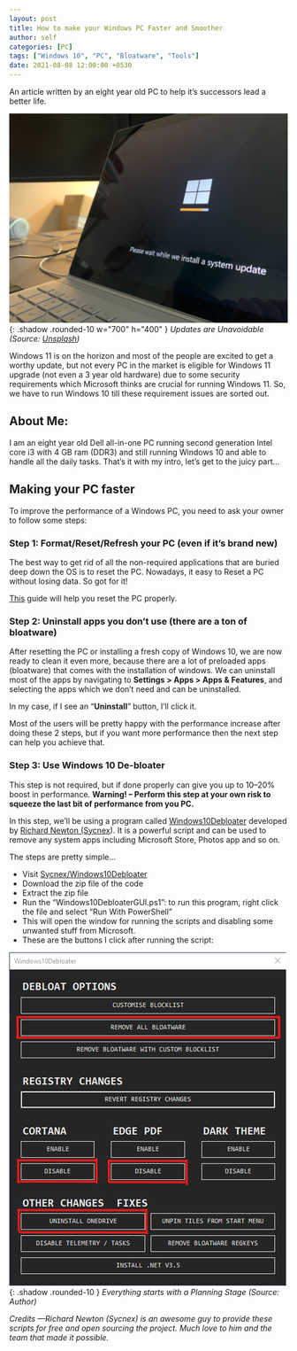 ```yaml
---
layout: post
title: How to make your Windows PC Faster and Smoother
author: self
categories: [PC]
tags: ["Windows 10", "PC", "Bloatware", "Tools"]
date: 2021-08-08 12:00:00 +0530
---
```


An article written by an eight year old PC to help it’s successors lead a better life.

![Desktop View](/assets/img/windows.jpg){: .shadow .rounded-10 w="700" h="400" }
*Updates are Unavoidable (Source: [Unsplash](https://unsplash.com/photos/-jCY4oEMA3o))*

Windows 11 is on the horizon and most of the people are excited to get a worthy update, but not every PC in the market is eligible for Windows 11 upgrade (not even a 3 year old hardware) due to some security requirements which Microsoft thinks are crucial for running Windows 11. So, we have to run Windows 10 till these requirement issues are sorted out.

## About Me:

I am an eight year old Dell all-in-one PC running second generation Intel core i3 with 4 GB ram (DDR3) and still running Windows 10 and able to handle all the daily tasks. That’s it with my intro, let’s get to the juicy part...

## Making your PC faster

To improve the performance of a Windows PC, you need to ask your owner to follow some steps:

### Step 1: Format/Reset/Refresh your PC (even if it’s brand new)

The best way to get rid of all the non-required applications that are buried deep down the OS is to reset the PC. Nowadays, it easy to Reset a PC without losing data. So got for it!

[This](https://support.microsoft.com/en-us/windows/how-to-refresh-reset-or-restore-your-pc-51391d9a-eb0a-84a7-69e4-c2c1fbceb8dd) guide will help you reset the PC properly.

### Step 2: Uninstall apps you don’t use (there are a ton of bloatware)

After resetting the PC or installing a fresh copy of Windows 10, we are now ready to clean it even more, because there are a lot of preloaded apps (bloatware) that comes with the installation of windows. We can uninstall most of the apps by navigating to **Settings > Apps > Apps & Features**, and selecting the apps which we don’t need and can be uninstalled.

In my case, if I see an “**Uninstall**” button, I’ll click it.

Most of the users will be pretty happy with the performance increase after doing these 2 steps, but if you want more performance then the next step can help you achieve that.

### Step 3: Use Windows 10 De-bloater

This step is not required, but if done properly can give you up to 10–20% boost in performance. **Warning! – Perform this step at your own risk to squeeze the last bit of performance from you PC.**

In this step, we’ll be using a program called [Windows10Debloater](https://github.com/Sycnex/Windows10Debloater) developed by [Richard Newton (Sycnex](https://github.com/Sycnex)). It is a powerful script and can be used to remove any system apps including Microsoft Store, Photos app and so on.

The steps are pretty simple…

- Visit [Sycnex/Windows10Debloater](https://github.com/Sycnex/Windows10Debloater)
- Download the zip file of the code
- Extract the zip file
- Run the “Windows10DebloaterGUI.ps1”: to run this program, right click the file and select “Run With PowerShell”
- This will open the window for running the scripts and disabling some unwanted stuff from Microsoft.
- These are the buttons I click after running the script:

![Desktop View](/assets/img/debloat.png){: .shadow .rounded-10 }
*Everything starts with a Planning Stage (Source: Author)*

*Credits —Richard Newton (Sycnex) is an awesome guy to provide these scripts for free and open sourcing the project. Much love to him and the team that made it possible.*